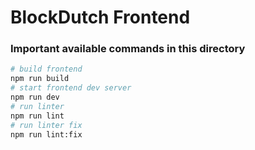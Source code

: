 # BlockDutch Frontend

### Important available commands in this directory

```sh
# build frontend
npm run build
# start frontend dev server
npm run dev
# run linter
npm run lint
# run linter fix
npm run lint:fix
```
